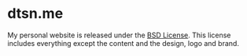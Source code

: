 dtsn.me
==========

My personal website is released under the [BSD License](http://en.wikipedia.org/wiki/BSD_license). This license includes everything except the content and the design, logo and brand. 